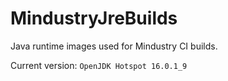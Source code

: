 # MindustryJreBuilds
Java runtime images used for Mindustry CI builds.

Current version: `OpenJDK Hotspot 16.0.1_9`
